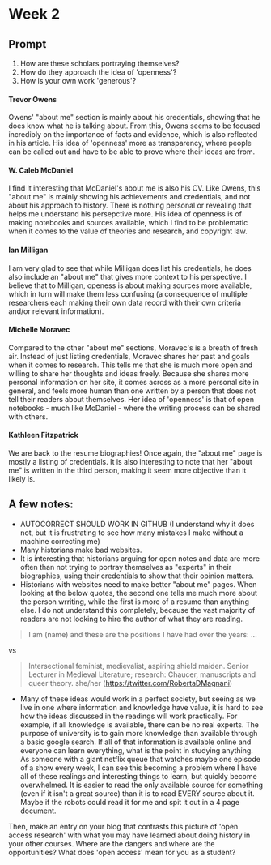 # Week 2

## Prompt
1. How are these scholars portraying themselves?
2. How do they approach the idea of 'openness'?
3. How is your own work 'generous'?

#### Trevor Owens
Owens' "about me" section is mainly about his credentials, showing that he does know what he is talking about. From this, Owens seems to be focused incredibly on the importance of facts and evidence, which is also reflected in his article. His idea of 'openness' more as transparency, where people can be called out and have to be able to prove where their ideas are from.

#### W. Caleb McDaniel
I find it interesting that McDaniel's about me is also his CV. Like Owens, this "about me" is mainly showing his achievements and credentials, and not about his approach to history. There is nothing personal or revealing that helps me understand his persepctive more. His idea of openness is of making notebooks and sources available, which I find to be problematic when it comes to the value of theories and research, and copyright law. 

#### Ian Milligan
I am very glad to see that while Milligan does list his credentials, he does also include an "about me" that gives more context to his perspective. I believe that to Milligan, openess is about making sources more available, which in turn will make them less confusing (a consequence of multiple researchers each making their own data record with their own criteria and/or relevant information).

#### Michelle Moravec
Compared to the other "about me" sections, Moravec's is a breath of fresh air. Instead of just listing credentials, Moravec shares her past and goals when it comes to research. This tells me that she is much more open and willing to share her thoughts and ideas freely. Because she shares more personal information on her site, it comes across as a more personal site in general, and feels more human than one written by a person that does not tell their readers about themselves. Her idea of 'openness' is that of open notebooks - much like McDaniel - where the writing process can be shared with others. 

#### Kathleen Fitzpatrick
We are back to the resume biographies! Once again, the "about me" page is mostly a listing of credentials. It is also interesting to note that her "about me" is written in the third person, making it seem more objective than it likely is. 



## A few notes:
- AUTOCORRECT SHOULD WORK IN GITHUB (I understand why it does not, but it is frustrating to see how many mistakes I make without a machine correcting me)
- Many historians make bad websites. 
- It is interesting that historians arguing for open notes and data are more often than not trying to portray themselves as "experts" in their biographies, using their credentials to show that their opinion matters. 
- Historians with websites need to make better "about me" pages. When looking at the below quotes, the second one tells me much more about the person wrriting, while the first is more of a resume than anything else. I do not understand this completely, because the vast majority of readers are not looking to hire the author of what they are reading.

> I am (name) and these are the positions I have had over the years: ...

vs

> Intersectional feminist, medievalist, aspiring shield maiden. Senior Lecturer in Medieval Literature; research: Chaucer, manuscripts and queer theory. she/her (https://twitter.com/RobertaDMagnani)

- Many of these ideas would work in a perfect society, but seeing as we live in one where information and knowledge have value, it is hard to see how the ideas discussed in the readings will work practically. For example, if all knowledge is available, there can be no real experts. The purpose of university is to gain more knowledge than available through a basic google search. If all of that information is available online and everyone can learn everything, what is the point in studying anything. As someone with a giant netflix queue that watches maybe one episode of a show every week, I can see this becoming a problem where I have all of these realings and interesting things to learn, but quickly become overwhelmed. It is easier to read the only available source for something (even if it isn't a great source) than it is to read EVERY source about it. Maybe if the robots could read it for me and spit it out in a 4 page document.

Then, make an entry on your blog that contrasts this picture of 'open access research' with what you may have learned about doing history in your other courses. Where are the dangers and where are the opportunities? What does 'open access' mean for you as a student?
